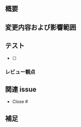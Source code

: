 <!-- リリースの場合は以下のコメントアウトを外し、それ以外の文字を削除する -->

<!-- ## デプロイするIssue -->

## 概要

## 変更内容および影響範囲

<!-- 変更場所のリンクなどの記載 -->

## テスト

<!-- テスターへのテストの依頼内容 -->

- [ ]

### レビュー観点

<!-- レビュー時の懸念点や相談する内容を記述する -->

## 関連 issue

<!-- 関連Issue番号を # の後に記述する -->

- Close #

## 補足

<!-- FigmaやDiscordメッセージリンクなど -->
